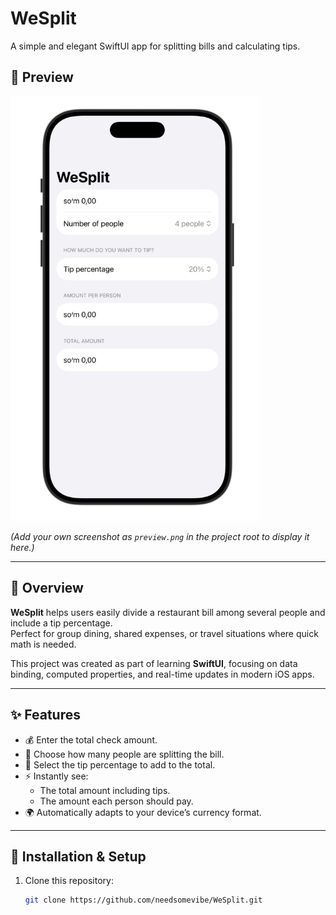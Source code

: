 # WeSplit  
A simple and elegant SwiftUI app for splitting bills and calculating tips.  

## 📸 Preview  
<img src="2025-10-22 15.17.55.jpg" alt="WeSplit App Preview" width="400"/>  

*(Add your own screenshot as `preview.png` in the project root to display it here.)*  

---

## 📌 Overview  
**WeSplit** helps users easily divide a restaurant bill among several people and include a tip percentage.  
Perfect for group dining, shared expenses, or travel situations where quick math is needed.  

This project was created as part of learning **SwiftUI**, focusing on data binding, computed properties, and real-time updates in modern iOS apps.  

---

## ✨ Features  
- 💰 Enter the total check amount.  
- 👥 Choose how many people are splitting the bill.  
- 🧮 Select the tip percentage to add to the total.  
- ⚡ Instantly see:
  - The total amount including tips.  
  - The amount each person should pay.  
- 🌍 Automatically adapts to your device’s currency format.  

---

## 🚀 Installation & Setup  
1. Clone this repository:  
   ```bash
   git clone https://github.com/needsomevibe/WeSplit.git
